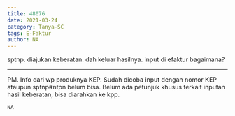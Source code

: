 ```yaml
---
title: 48076
date: 2021-03-24
category: Tanya-SC
tags: E-Faktur
author: NA
---
```


sptnp. diajukan keberatan. dah keluar hasilnya. input di efaktur bagaimana?

---

PM. Info dari wp produknya KEP. Sudah dicoba input dengan nomor KEP ataupun sptnp#ntpn belum bisa. Belum ada petunjuk khusus terkait inputan hasil keberatan, bisa diarahkan ke kpp.

`NA`
